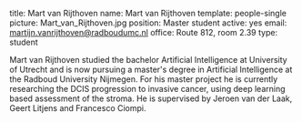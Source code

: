 title: Mart van Rijthoven
name: Mart van Rijthoven
template: people-single
picture: Mart_van_Rijthoven.jpg
position: Master student
active: yes
email: martijn.vanrijthoven@radboudumc.nl
office: Route 812, room 2.39
type: student

Mart van Rijthoven studied the bachelor Artificial Intelligence at University of Utrecht and is now pursuing a master's degree in Artificial Intelligence at the Radboud University Nijmegen. For his master project he is currently researching the DCIS progression to invasive cancer, using deep learning based assessment of the stroma. He is supervised by Jeroen van der Laak, Geert Litjens and Francesco Ciompi.
